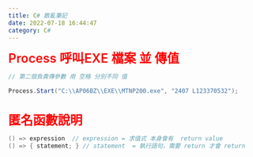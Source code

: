 ```yaml
---
title: C# 散亂筆記
date: 2022-07-18 16:44:47
category: C#
---
```


<span style="color:red; font-size:25px; font-weight:600">
	Process 呼叫EXE 檔案 並 傳值 
</span>

```C#
// 第二個負責傳參數 用 空格 分別不同 值

Process.Start("C:\\AP06BZ\\EXE\\MTNP200.exe", "2407 L123370532");

```

<br>

<span style="color:red; font-size:25px; font-weight:600">
	匿名函數說明
</span>

```C#
() => expression  // expression = 求值式 本身會有  return value
() => { statement; } // statement  = 執行語句，需要 return 才會 return
```

